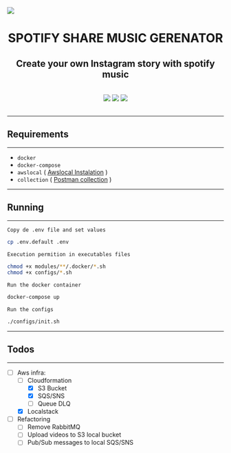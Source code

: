 <img align="center" src="https://spotiy-share-music-generator.s3.sa-east-1.amazonaws.com/assets/image.psd.jpg">

<h1 align="center">SPOTIFY SHARE MUSIC GERENATOR</h1>
<h2 align="center">Create your own Instagram story with spotify music</h2>
<br/>

<div align="center">
    <img src="https://img.shields.io/static/v1?label=node&message=v14.15.5&color=3c873a&style=for-the-badge&logo=node.js"/>
    <space></space>
    <img src="https://img.shields.io/static/v1?label=rabbitmq&message=3.8&color=f86604&style=for-the-badge&logo=rabbitmq"/>
    <space></space>
    <img src="https://img.shields.io/static/v1?label=python&message=3.8&color=ffd43b&style=for-the-badge&logo=python"/>
</div>
<br>

---

## Requirements

---

- `docker`
- `docker-compose`
- `awslocal` ( [Awslocal Instalation](https://github.com/localstack/awscli-local#installation) )
- `collection` ( [Postman collection](https://www.getpostman.com/collections/3d2a09ccfd37219b8a9d) )

---

## Running

---

`Copy de .env file and set values`

```bash
cp .env.default .env
```

`Execution permition in executables files`

```bash
chmod +x modules/**/.docker/*.sh
chmod +x configs/*.sh
```

`Run the docker container`

```bash
docker-compose up
```

`Run the configs`

```bash
./configs/init.sh
```

---

## Todos

---

- [ ] Aws infra:
  - [ ] Cloudformation
    - [x] S3 Bucket
    - [x] SQS/SNS
    - [ ] Queue DLQ
  - [x] Localstack
- [ ] Refactoring
  - [ ] Remove RabbitMQ
  - [ ] Upload videos to S3 local bucket
  - [ ] Pub/Sub messages to local SQS/SNS

